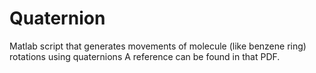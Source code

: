 # Quaternion
Matlab script that generates movements of molecule (like benzene ring) rotations using quaternions
A reference can be found in that PDF. 
